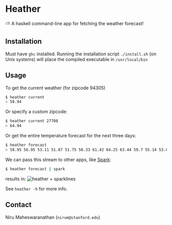 # Heather

:partly_sunny: A haskell command-line app for fetching the weather forecast!

## Installation
Must have `ghc` installed. Running the installation script `./install.sh` (on Unix systems) will place the compiled executable in `/usr/local/bin`

## Usage
To get the current weather (for zipcode 94305)

```bash
$ heather current
> 58.94
```

Or specify a custom zipcode:
```bash
$ heather current 27708
> 64.94
```

Or get the entire temperature forecast for the next three days:
```bash
$ heather forecast
> 58.95 56.95 53.11 51.87 51.75 56.33 61.42 64.25 63.44 59.7 55.14 53.07 52.26 55.86 60.44 63.06 62.45 59.22 56.03 56.51 56.27 57.17 61.03 63.71 63.69 59.86 55.96 55.41 54.73 55.13 62.33 66.28 65.31 60.68 55.29 52.67 51.9 54.26 61.14 64.05 
```

We can pass this stream to other apps, like [Spark](https://github.com/holman/spark):
```bash
$ heather forecast | spark
```
results in:
![heather + sparklines](https://cloud.githubusercontent.com/assets/904854/7998174/940792b6-0aed-11e5-82f9-5098cc7f25fa.png)

See `heather -h` for more info.

## Contact
Niru Maheswaranathan (`nirum@stanford.edu`)
